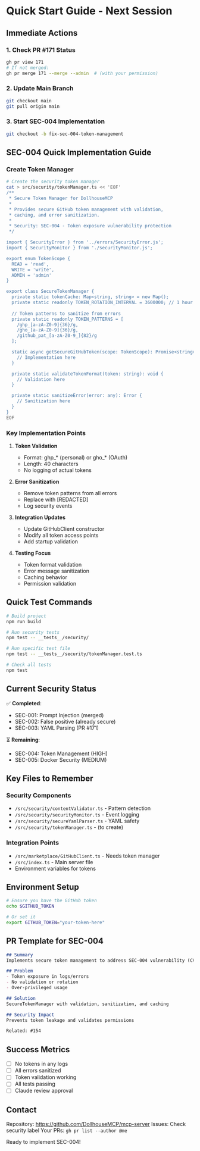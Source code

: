 # Quick Start Guide - Next Session

## Immediate Actions

### 1. Check PR #171 Status
```bash
gh pr view 171
# If not merged:
gh pr merge 171 --merge --admin  # (with your permission)
```

### 2. Update Main Branch
```bash
git checkout main
git pull origin main
```

### 3. Start SEC-004 Implementation
```bash
git checkout -b fix-sec-004-token-management
```

## SEC-004 Quick Implementation Guide

### Create Token Manager
```bash
# Create the security token manager
cat > src/security/tokenManager.ts << 'EOF'
/**
 * Secure Token Manager for DollhouseMCP
 * 
 * Provides secure GitHub token management with validation,
 * caching, and error sanitization.
 * 
 * Security: SEC-004 - Token exposure vulnerability protection
 */

import { SecurityError } from '../errors/SecurityError.js';
import { SecurityMonitor } from './securityMonitor.js';

export enum TokenScope {
  READ = 'read',
  WRITE = 'write',
  ADMIN = 'admin'
}

export class SecureTokenManager {
  private static tokenCache: Map<string, string> = new Map();
  private static readonly TOKEN_ROTATION_INTERVAL = 3600000; // 1 hour
  
  // Token patterns to sanitize from errors
  private static readonly TOKEN_PATTERNS = [
    /ghp_[a-zA-Z0-9]{36}/g,
    /gho_[a-zA-Z0-9]{36}/g,
    /github_pat_[a-zA-Z0-9_]{82}/g
  ];

  static async getSecureGitHubToken(scope: TokenScope): Promise<string> {
    // Implementation here
  }

  private static validateTokenFormat(token: string): void {
    // Validation here
  }

  private static sanitizeError(error: any): Error {
    // Sanitization here
  }
}
EOF
```

### Key Implementation Points

1. **Token Validation**
   - Format: ghp_* (personal) or gho_* (OAuth)
   - Length: 40 characters
   - No logging of actual tokens

2. **Error Sanitization**
   - Remove token patterns from all errors
   - Replace with [REDACTED]
   - Log security events

3. **Integration Updates**
   - Update GitHubClient constructor
   - Modify all token access points
   - Add startup validation

4. **Testing Focus**
   - Token format validation
   - Error message sanitization
   - Caching behavior
   - Permission validation

## Quick Test Commands

```bash
# Build project
npm run build

# Run security tests
npm test -- __tests__/security/

# Run specific test file
npm test -- __tests__/security/tokenManager.test.ts

# Check all tests
npm test
```

## Current Security Status

✅ **Completed**:
- SEC-001: Prompt Injection (merged)
- SEC-002: False positive (already secure)
- SEC-003: YAML Parsing (PR #171)

⏳ **Remaining**:
- SEC-004: Token Management (HIGH)
- SEC-005: Docker Security (MEDIUM)

## Key Files to Remember

### Security Components
- `/src/security/contentValidator.ts` - Pattern detection
- `/src/security/securityMonitor.ts` - Event logging
- `/src/security/secureYamlParser.ts` - YAML safety
- `/src/security/tokenManager.ts` - (to create)

### Integration Points
- `/src/marketplace/GitHubClient.ts` - Needs token manager
- `/src/index.ts` - Main server file
- Environment variables for tokens

## Environment Setup

```bash
# Ensure you have the GitHub token
echo $GITHUB_TOKEN

# Or set it
export GITHUB_TOKEN="your-token-here"
```

## PR Template for SEC-004

```markdown
## Summary
Implements secure token management to address SEC-004 vulnerability (CVSS 7.5).

## Problem
- Token exposure in logs/errors
- No validation or rotation
- Over-privileged usage

## Solution
SecureTokenManager with validation, sanitization, and caching

## Security Impact
Prevents token leakage and validates permissions

Related: #154
```

## Success Metrics
- [ ] No tokens in any logs
- [ ] All errors sanitized
- [ ] Token validation working
- [ ] All tests passing
- [ ] Claude review approval

## Contact
Repository: https://github.com/DollhouseMCP/mcp-server
Issues: Check security label
Your PRs: `gh pr list --author @me`

Ready to implement SEC-004!